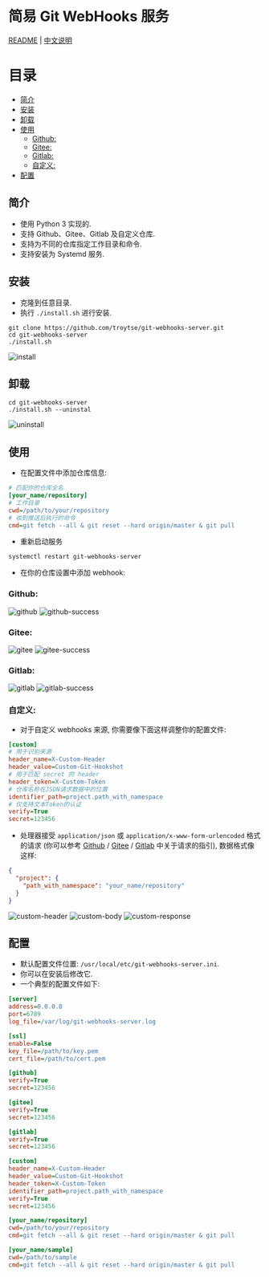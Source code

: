 # 简易 Git WebHooks 服务

[README](README.md) | [中文说明](README.zh.md)

# 目录
- [简介](#简介)
- [安装](#安装)
- [卸载](#卸载)
- [使用](#使用)
  - [Github:](#github)
  - [Gitee:](#gitee)
  - [Gitlab:](#gitlab)
  - [自定义:](#自定义)
- [配置](#配置)

## 简介
- 使用 Python 3 实现的.
- 支持 Github、Gitee、Gitlab 及自定义仓库.
- 支持为不同的仓库指定工作目录和命令.
- 支持安装为 Systemd 服务.

## 安装

- 克隆到任意目录.
- 执行 `./install.sh` 进行安装.
```shell
git clone https://github.com/troytse/git-webhooks-server.git
cd git-webhooks-server
./install.sh
```
![install](doc/install.png)

## 卸载

```shell
cd git-webhooks-server
./install.sh --uninstal
```
![uninstall](doc/uninstall.png)

## 使用

- 在配置文件中添加仓库信息:
```ini
# 匹配你的仓库全名
[your_name/repository]
# 工作目录
cwd=/path/to/your/repository
# 收到推送后执行的命令
cmd=git fetch --all & git reset --hard origin/master & git pull
```

- 重新启动服务
```shell
systemctl restart git-webhooks-server
```

- 在你的仓库设置中添加 webhook:
### Github:

![github](doc/github.png)
![github-success](doc/github-success.png)

### Gitee:

![gitee](doc/gitee.png)
![gitee-success](doc/gitee-success.png)

### Gitlab:

![gitlab](doc/gitlab.png)
![gitlab-success](doc/gitlab-success.png)

### 自定义: 
- 对于自定义 webhooks 来源, 你需要像下面这样调整你的配置文件:
```ini
[custom]
# 用于识别来源
header_name=X-Custom-Header
header_value=Custom-Git-Hookshot
# 用于匹配 secret 的 header
header_token=X-Custom-Token
# 仓库名称在JSON请求数据中的位置
identifier_path=project.path_with_namespace
# 仅支持文本Token的认证
verify=True
secret=123456
```
- 处理器接受 `application/json` 或 `application/x-www-form-urlencoded` 格式的请求 (你可以参考 [Github](https://developer.github.com/webhooks/event-payloads/#example-delivery) / [Gitee](https://gitee.com/help/articles/4186) / [Gitlab](https://gitlab.com/help/user/project/integrations/webhooks#push-events) 中关于请求的指引), 数据格式像这样:
```json
{
  "project": {
    "path_with_namespace": "your_name/repository"
  }
}
```
![custom-header](doc/custom-header.png)
![custom-body](doc/custom-body.png)
![custom-response](doc/custom-response.png)

## 配置

- 默认配置文件位置: `/usr/local/etc/git-webhooks-server.ini`.
- 你可以在安装后修改它.
- 一个典型的配置文件如下:

```ini
[server]
address=0.0.0.0
port=6789
log_file=/var/log/git-webhooks-server.log

[ssl]
enable=False
key_file=/path/to/key.pem
cert_file=/path/to/cert.pem

[github]
verify=True
secret=123456

[gitee]
verify=True
secret=123456

[gitlab]
verify=True
secret=123456

[custom]
header_name=X-Custom-Header
header_value=Custom-Git-Hookshot
header_token=X-Custom-Token
identifier_path=project.path_with_namespace
verify=True
secret=123456

[your_name/repository]
cwd=/path/to/your/repository
cmd=git fetch --all & git reset --hard origin/master & git pull

[your_name/sample]
cwd=/path/to/sample
cmd=git fetch --all & git reset --hard origin/master & git pull
```

